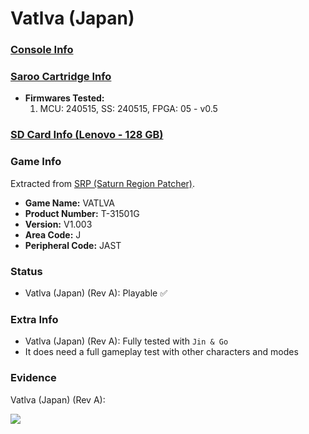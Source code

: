 # Vatlva (Japan)

### [Console Info](../../../../../Info/Consoles/VA13/README.md)

### [Saroo Cartridge Info](../../../../../Info/Cartridges/RetroGameParadiseStore/1.32F/README.md)

- <b>Firmwares Tested:</b>
  1. MCU: 240515, SS: 240515, FPGA: 05 - v0.5

### [SD Card Info (Lenovo - 128 GB)](../../../../../Info/SdCards/Lenovo/128GB/fat32/README.md)

### Game Info

Extracted from [SRP (Saturn Region Patcher)](https://segaxtreme.net/resources/saturn-region-patcher.81/download).

- <b>Game Name:</b> VATLVA
- <b>Product Number:</b> T-31501G
- <b>Version:</b> V1.003
- <b>Area Code:</b> J
- <b>Peripheral Code:</b> JAST

### Status

- Vatlva (Japan) (Rev A): Playable :white_check_mark:

### Extra Info

- Vatlva (Japan) (Rev A): Fully tested with `Jin & Go`
- It does need a full gameplay test with other characters and modes

### Evidence

Vatlva (Japan) (Rev A):

[![](https://img.youtube.com/vi/CJceGPba2Og/0.jpg)](https://www.youtube.com/watch?v=CJceGPba2Og)
